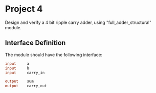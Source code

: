 # Project 4
Design and verify a 4 bit ripple carry adder, using "full_adder_structural" module. 

## Interface Definition
The module should have the following interface:

```verilog
input     a
input     b
input     carry_in

output    sum
output    carry_out
```
